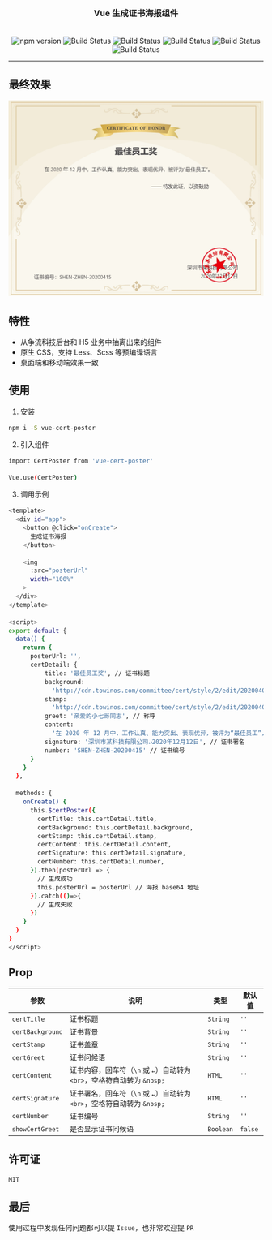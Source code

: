 <h3 align="center" style="margin: 30px 0 35px;">Vue 生成证书海报组件</h3>

<p align="center">
    <img src="https://img.shields.io/npm/v/vue-cert-poster.svg" alt="npm version" />
    <img src="https://img.shields.io/bundlephobia/minzip/vue-cert-poster.svg" alt="Build Status" />
    <img src="https://img.shields.io/github/license/1014156094/vue-cert-poster" alt="Build Status" />
    <img src="https://img.shields.io/github/forks/1014156094/vue-cert-poster" alt="Build Status" />
    <img src="https://img.shields.io/github/issues/1014156094/vue-cert-poster" alt="Build Status" />
    <img src="https://img.shields.io/github/stars/1014156094/vue-cert-poster" alt="Build Status" />
</p>

---

## 最终效果
![image](https://github.com/1014156094/vue-cert-poster/blob/master/public/result.png?raw=true)


## 特性
- 从争流科技后台和 H5 业务中抽离出来的组件
- 原生 CSS，支持 Less、Scss 等预编译语言
- 桌面端和移动端效果一致

## 使用
1. 安装

``` bash
npm i -S vue-cert-poster
```

2. 引入组件

``` bash
import CertPoster from 'vue-cert-poster'

Vue.use(CertPoster)
```

3. 调用示例

``` bash
<template>
  <div id="app">
    <button @click="onCreate">
      生成证书海报
    </button>

    <img
      :src="posterUrl"
      width="100%"
    >
  </div>
</template>

<script>
export default {
  data() {
    return {
      posterUrl: '',
      certDetail: {
          title: '最佳员工奖', // 证书标题
          background:
            'http://cdn.towinos.com/committee/cert/style/2/edit/20200407103146-2142379266903-cert-default-background.png?imageView2/2/w/1920', // 证书背景
          stamp:
            'http://cdn.towinos.com/committee/cert/style/2/edit/20200407023952-367736050162-c4cd5f047be86d3f1545fcf2defe5b09.png?imageView2/2/w/1920', // 证书盖章
          greet: '亲爱的小七哥同志', // 称呼
          content:
            '在 2020 年 12 月中，工作认真、能力突出、表现优异，被评为“最佳员工”，特发此证，以资鼓励。', // 证书内容
          signature: '深圳市某科技有限公司↵2020年12月12日', // 证书署名
          number: 'SHEN-ZHEN-20200415' // 证书编号
      }
    }
  },

  methods: {
    onCreate() {
      this.$certPoster({
        certTitle: this.certDetail.title,
        certBackground: this.certDetail.background,
        certStamp: this.certDetail.stamp,
        certContent: this.certDetail.content,
        certSignature: this.certDetail.signature,
        certNumber: this.certDetail.number,
      }).then(posterUrl => {
        // 生成成功
        this.posterUrl = posterUrl // 海报 base64 地址
      }).catch(()=>{
        // 生成失败
      })
    }
  }
}
</script>
```

## Prop
| 参数 | 说明 | 类型 | 默认值 |
| - | - | - | - |
| `certTitle` | 证书标题 | `String` | `''` |
| `certBackground` | 证书背景 | `String` | `''` |
| `certStamp` | 证书盖章 | `String` | `''` |
| `certGreet` | 证书问候语 | `String` | `''` |
| `certContent` | 证书内容，回车符（`\n` 或 `↵`）自动转为 `<br>`，空格符自动转为 `&nbsp;` | `HTML` | `''` |
| `certSignature` | 证书署名，回车符（`\n` 或 `↵`）自动转为 `<br>`，空格符自动转为 `&nbsp;` | `HTML` | `''` |
| `certNumber` | 证书编号 | `String` | `''` |
| `showCertGreet` | 是否显示证书问候语 | `Boolean` | `false` |

## 许可证
`MIT`

## 最后
使用过程中发现任何问题都可以提 `Issue`，也非常欢迎提 `PR`
